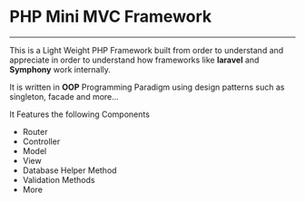 # PHP Mini MVC Framework

---

This is a Light Weight PHP Framework built from order to understand and appreciate in order to understand how frameworks like **laravel** and **Symphony** work internally.

It is written in **OOP** Programming Paradigm using design patterns such as singleton, facade and more...

It Features the following Components

- Router
- Controller
- Model
- View
- Database Helper Method
- Validation Methods
- More
